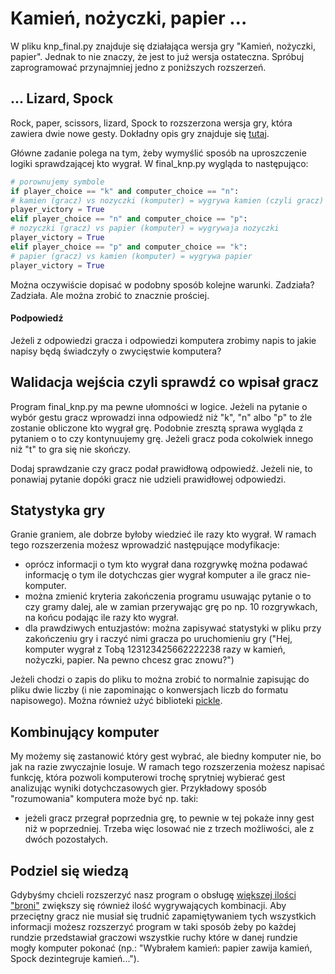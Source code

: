 Kamień, nożyczki, papier ...
============================

W pliku knp_final.py znajduje się działająca wersja gry "Kamień,
nożyczki, papier". Jednak to nie znaczy, że jest to już wersja
ostateczna. Spróbuj zaprogramować przynajmniej jedno z poniższych
rozszerzeń.


... Lizard, Spock
-----------------

Rock, paper, scissors, lizard, Spock to rozszerzona wersja gry, która
zawiera dwie nowe gesty. Dokładny opis gry znajduje się
[tutaj](http://pl.wikipedia.org/wiki/Papier,_kamie%C5%84,_no%C5%BCyce,_jaszczurka,_Spock).

Główne zadanie polega na tym, żeby wymyślić sposób na uproszczenie
logiki sprawdzającej kto wygrał. W final_knp.py wygląda to
następująco:

```python
# porownujemy symbole
if player_choice == "k" and computer_choice == "n":
# kamien (gracz) vs nozyczki (komputer) = wygrywa kamien (czyli gracz)
player_victory = True
elif player_choice == "n" and computer_choice == "p":
# nozyczki (gracz) vs papier (komputer) = wygrywaja nozyczki
player_victory = True
elif player_choice == "p" and computer_choice == "k":
# papier (gracz) vs kamien (komputer) = wygrywa papier
player_victory = True
```

Można oczywiście dopisać w podobny sposób kolejne warunki. Zadziała?
Zadziała.  Ale można zrobić to znacznie prościej.

#### Podpowiedź

Jeżeli z odpowiedzi gracza i odpowiedzi komputera zrobimy napis to
jakie napisy będą świadczyły o zwycięstwie komputera?


Walidacja wejścia czyli sprawdź co wpisał gracz
-----------------------------------------------

Program final_knp.py ma pewne ułomności w logice.  Jeżeli na pytanie o
wybór gestu gracz wprowadzi inna odpowiedź niż "k", "n" albo "p" to
źle zostanie obliczone kto wygrał grę. Podobnie zresztą sprawa wygląda
z pytaniem o to czy kontynuujemy grę. Jeżeli gracz poda cokolwiek
innego niż "t" to gra się nie skończy.

Dodaj sprawdzanie czy gracz podał prawidłową odpowiedź. Jeżeli nie, to
ponawiaj pytanie dopóki gracz nie udzieli prawidłowej odpowiedzi.


Statystyka gry
--------------

Granie graniem, ale dobrze byłoby wiedzieć ile razy kto wygrał. W
ramach tego rozszerzenia możesz wprowadzić następujące modyfikacje:
* oprócz informacji o tym kto wygrał dana rozgrywkę można podawać
  informację o tym ile dotychczas gier wygrał komputer a ile gracz
  nie-komputer.
* można zmienić kryteria zakończenia programu usuwając pytanie o to
  czy gramy dalej, ale w zamian przerywając grę po np. 10 rozgrywkach,
  na końcu podając ile razy kto wygrał.
* dla prawdziwych entuzjastów: można zapisywać statystyki w pliku przy
  zakończeniu gry i raczyć nimi gracza po uruchomieniu gry ("Hej,
  komputer wygrał z Tobą 123123425662222238 razy w kamień, nożyczki,
  papier. Na pewno chcesz grac znowu?")

Jeżeli chodzi o zapis do pliku to można zrobić to normalnie zapisując
do pliku dwie liczby (i nie zapominając o konwersjach liczb do formatu
napisowego). Można również użyć biblioteki
[pickle](https://docs.python.org/3.4/library/pickle.html).


Kombinujący komputer
--------------------

My możemy się zastanowić który gest wybrać, ale biedny komputer nie,
bo jak na razie zwyczajnie losuje. W ramach tego rozszerzenia możesz
napisać funkcję, która pozwoli komputerowi trochę sprytniej wybierać
gest analizując wyniki dotychczasowych gier.  Przykładowy sposób
"rozumowania" komputera może być np. taki:
* jeżeli gracz przegrał poprzednia grę, to pewnie w tej pokaże inny
  gest niż w poprzedniej. Trzeba więc losować nie z trzech możliwości,
  ale z dwóch pozostałych.


Podziel się wiedzą
------------------

Gdybyśmy chcieli rozszerzyć nasz program o obsługę
[większej ilości "broni"](http://en.wikipedia.org/wiki/Rock-paper-scissors#Additional_weapons)
zwiększy się również ilość wygrywających kombinacji. Aby przeciętny
gracz nie musiał się trudnić zapamiętywaniem tych wszystkich
informacji możesz rozszerzyć program w taki sposób żeby po każdej
rundzie przedstawiał graczowi wszystkie ruchy które w danej rundzie
mogły komputer pokonać (np.: "Wybrałem kamień: papier zawija kamień,
Spock dezintegruje kamień...").
